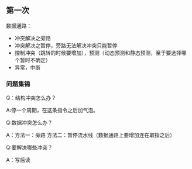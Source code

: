 ## 第一次


数据通路：

- 冲突解决之旁路
- 冲突解决之暂停，旁路无法解决冲突只能暂停
- 控制冲突（跳转的时候要增加），预测（动态预测和静态预测，至于要选择哪个暂时不确定）
- 异常，中断




### 问题集锦

Q：结构冲突怎么办？

A:停一个周期，在这条指令之后加气泡。

Q:数据冲突怎么办？

A：方法一：旁路 方法二：暂停流水线（数据通路上要增加连在取指之后）

Q:要解决哪些冲突？

A：写后读          



